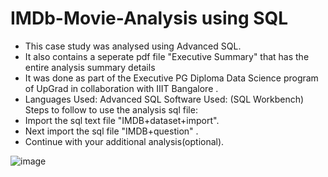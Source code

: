 # IMDb-Movie-Analysis using SQL
- This case study was analysed using Advanced SQL.
- It also contains a seperate pdf file "Executive Summary" that has the entire analysis summary details
- It was done as part of the Executive PG Diploma Data Science program of UpGrad in collaboration with IIIT Bangalore .
- Languages Used: Advanced SQL Software Used: (SQL Workbench)
Steps to follow to use the analysis sql file:
- Import the sql text file "IMDB+dataset+import". 
- Next import the sql file "IMDB+question" .
- Continue with your additional analysis(optional).

![image](https://user-images.githubusercontent.com/81476425/143204263-c5d80789-fcd5-4869-97b1-5aa834493813.png)

